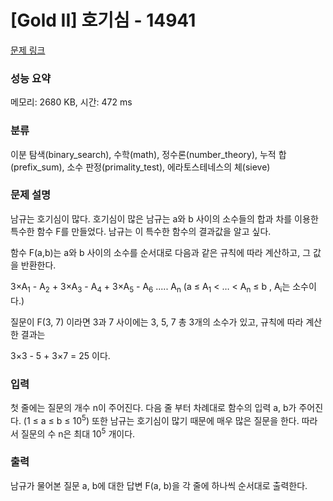 # [Gold II] 호기심 - 14941 

[문제 링크](https://www.acmicpc.net/problem/14941) 

### 성능 요약

메모리: 2680 KB, 시간: 472 ms

### 분류

이분 탐색(binary_search), 수학(math), 정수론(number_theory), 누적 합(prefix_sum), 소수 판정(primality_test), 에라토스테네스의 체(sieve)

### 문제 설명

<p>남규는 호기심이 많다. 호기심이 많은 남규는 a와 b 사이의 소수들의 합과 차를 이용한 특수한 함수 F를 만들었다. 남규는 이 특수한 함수의 결과값을 알고 싶다.</p>

<p>함수 F(a,b)는 a와 b 사이의 소수를 순서대로 다음과 같은 규칙에 따라 계산하고, 그 값을 반환한다.</p>

<p>3×A<sub>1</sub> - A<sub>2</sub> + 3×A<sub>3</sub> - A<sub>4</sub> + 3×A<sub>5</sub> - A<sub>6</sub> ..... A<sub>n</sub> (a ≤ A<sub>1</sub> < … < A<sub>n</sub> ≤ b , A<sub>i</sub>는 소수이다.)</p>

<p>질문이 F(3, 7) 이라면 3과 7 사이에는 3, 5, 7 총 3개의 소수가 있고, 규칙에 따라 계산한 결과는</p>

<p>3×3 - 5 + 3×7 = 25 이다.</p>

### 입력 

 <p>첫 줄에는 질문의 개수 n이 주어진다. 다음 줄 부터 차례대로 함수의 입력 a, b가 주어진다. (1 ≤ a ≤ b ≤ 10<sup>5</sup>) 또한 남규는 호기심이 많기 때문에 매우 많은 질문을 한다. 따라서 질문의 수 n은 최대 10<sup>5</sup> 개이다.</p>

### 출력 

 <p>남규가 물어본 질문 a, b에 대한 답변 F(a, b)을 각 줄에 하나씩 순서대로 출력한다.</p>

